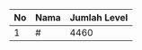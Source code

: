 | No | Nama            | Jumlah Level |
|----|-----------------|--------------|
| 1  | #    |    4460        |
